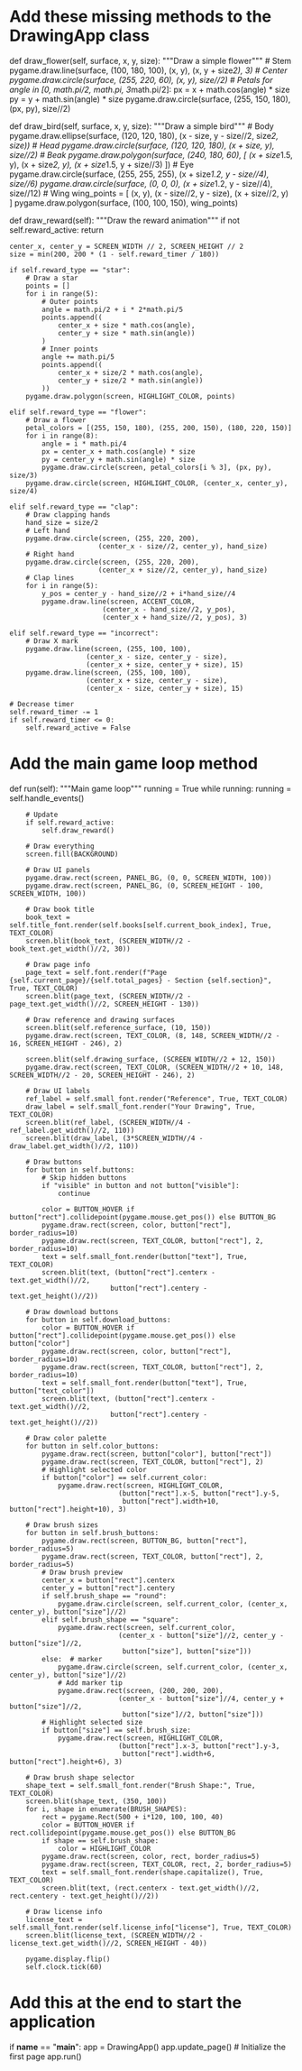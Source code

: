 # Add these missing methods to the DrawingApp class

def draw_flower(self, surface, x, y, size):
    """Draw a simple flower"""
    # Stem
    pygame.draw.line(surface, (100, 180, 100), (x, y), (x, y + size*2), 3)
    # Center
    pygame.draw.circle(surface, (255, 220, 60), (x, y), size//2)
    # Petals
    for angle in [0, math.pi/2, math.pi, 3*math.pi/2]:
        px = x + math.cos(angle) * size
        py = y + math.sin(angle) * size
        pygame.draw.circle(surface, (255, 150, 180), (px, py), size//2)

def draw_bird(self, surface, x, y, size):
    """Draw a simple bird"""
    # Body
    pygame.draw.ellipse(surface, (120, 120, 180), (x - size, y - size//2, size*2, size))
    # Head
    pygame.draw.circle(surface, (120, 120, 180), (x + size, y), size//2)
    # Beak
    pygame.draw.polygon(surface, (240, 180, 60), [
        (x + size*1.5, y),
        (x + size*2, y),
        (x + size*1.5, y + size//3)
    ])
    # Eye
    pygame.draw.circle(surface, (255, 255, 255), (x + size*1.2, y - size//4), size//6)
    pygame.draw.circle(surface, (0, 0, 0), (x + size*1.2, y - size//4), size//12)
    # Wing
    wing_points = [
        (x, y),
        (x - size//2, y - size),
        (x + size//2, y)
    ]
    pygame.draw.polygon(surface, (100, 100, 150), wing_points)

def draw_reward(self):
    """Draw the reward animation"""
    if not self.reward_active:
        return
        
    center_x, center_y = SCREEN_WIDTH // 2, SCREEN_HEIGHT // 2
    size = min(200, 200 * (1 - self.reward_timer / 180))
    
    if self.reward_type == "star":
        # Draw a star
        points = []
        for i in range(5):
            # Outer points
            angle = math.pi/2 + i * 2*math.pi/5
            points.append((
                center_x + size * math.cos(angle),
                center_y + size * math.sin(angle))
            )
            # Inner points
            angle += math.pi/5
            points.append((
                center_x + size/2 * math.cos(angle),
                center_y + size/2 * math.sin(angle))
            ))
        pygame.draw.polygon(screen, HIGHLIGHT_COLOR, points)
        
    elif self.reward_type == "flower":
        # Draw a flower
        petal_colors = [(255, 150, 180), (255, 200, 150), (180, 220, 150)]
        for i in range(8):
            angle = i * math.pi/4
            px = center_x + math.cos(angle) * size
            py = center_y + math.sin(angle) * size
            pygame.draw.circle(screen, petal_colors[i % 3], (px, py), size/3)
        pygame.draw.circle(screen, HIGHLIGHT_COLOR, (center_x, center_y), size/4)
        
    elif self.reward_type == "clap":
        # Draw clapping hands
        hand_size = size/2
        # Left hand
        pygame.draw.circle(screen, (255, 220, 200), 
                          (center_x - size//2, center_y), hand_size)
        # Right hand
        pygame.draw.circle(screen, (255, 220, 200), 
                          (center_x + size//2, center_y), hand_size)
        # Clap lines
        for i in range(5):
            y_pos = center_y - hand_size//2 + i*hand_size//4
            pygame.draw.line(screen, ACCENT_COLOR, 
                           (center_x - hand_size//2, y_pos),
                           (center_x + hand_size//2, y_pos), 3)
    
    elif self.reward_type == "incorrect":
        # Draw X mark
        pygame.draw.line(screen, (255, 100, 100), 
                       (center_x - size, center_y - size),
                       (center_x + size, center_y + size), 15)
        pygame.draw.line(screen, (255, 100, 100), 
                       (center_x + size, center_y - size),
                       (center_x - size, center_y + size), 15)
    
    # Decrease timer
    self.reward_timer -= 1
    if self.reward_timer <= 0:
        self.reward_active = False

# Add the main game loop method
def run(self):
    """Main game loop"""
    running = True
    while running:
        running = self.handle_events()
        
        # Update
        if self.reward_active:
            self.draw_reward()
        
        # Draw everything
        screen.fill(BACKGROUND)
        
        # Draw UI panels
        pygame.draw.rect(screen, PANEL_BG, (0, 0, SCREEN_WIDTH, 100))
        pygame.draw.rect(screen, PANEL_BG, (0, SCREEN_HEIGHT - 100, SCREEN_WIDTH, 100))
        
        # Draw book title
        book_text = self.title_font.render(self.books[self.current_book_index], True, TEXT_COLOR)
        screen.blit(book_text, (SCREEN_WIDTH//2 - book_text.get_width()//2, 30))
        
        # Draw page info
        page_text = self.font.render(f"Page {self.current_page}/{self.total_pages} - Section {self.section}", True, TEXT_COLOR)
        screen.blit(page_text, (SCREEN_WIDTH//2 - page_text.get_width()//2, SCREEN_HEIGHT - 130))
        
        # Draw reference and drawing surfaces
        screen.blit(self.reference_surface, (10, 150))
        pygame.draw.rect(screen, TEXT_COLOR, (8, 148, SCREEN_WIDTH//2 - 16, SCREEN_HEIGHT - 246), 2)
        
        screen.blit(self.drawing_surface, (SCREEN_WIDTH//2 + 12, 150))
        pygame.draw.rect(screen, TEXT_COLOR, (SCREEN_WIDTH//2 + 10, 148, SCREEN_WIDTH//2 - 20, SCREEN_HEIGHT - 246), 2)
        
        # Draw UI labels
        ref_label = self.small_font.render("Reference", True, TEXT_COLOR)
        draw_label = self.small_font.render("Your Drawing", True, TEXT_COLOR)
        screen.blit(ref_label, (SCREEN_WIDTH//4 - ref_label.get_width()//2, 110))
        screen.blit(draw_label, (3*SCREEN_WIDTH//4 - draw_label.get_width()//2, 110))
        
        # Draw buttons
        for button in self.buttons:
            # Skip hidden buttons
            if "visible" in button and not button["visible"]:
                continue
                
            color = BUTTON_HOVER if button["rect"].collidepoint(pygame.mouse.get_pos()) else BUTTON_BG
            pygame.draw.rect(screen, color, button["rect"], border_radius=10)
            pygame.draw.rect(screen, TEXT_COLOR, button["rect"], 2, border_radius=10)
            text = self.small_font.render(button["text"], True, TEXT_COLOR)
            screen.blit(text, (button["rect"].centerx - text.get_width()//2, 
                             button["rect"].centery - text.get_height()//2))
        
        # Draw download buttons
        for button in self.download_buttons:
            color = BUTTON_HOVER if button["rect"].collidepoint(pygame.mouse.get_pos()) else button["color"]
            pygame.draw.rect(screen, color, button["rect"], border_radius=10)
            pygame.draw.rect(screen, TEXT_COLOR, button["rect"], 2, border_radius=10)
            text = self.small_font.render(button["text"], True, button["text_color"])
            screen.blit(text, (button["rect"].centerx - text.get_width()//2, 
                             button["rect"].centery - text.get_height()//2))
        
        # Draw color palette
        for button in self.color_buttons:
            pygame.draw.rect(screen, button["color"], button["rect"])
            pygame.draw.rect(screen, TEXT_COLOR, button["rect"], 2)
            # Highlight selected color
            if button["color"] == self.current_color:
                pygame.draw.rect(screen, HIGHLIGHT_COLOR, 
                               (button["rect"].x-5, button["rect"].y-5, 
                                button["rect"].width+10, button["rect"].height+10), 3)
        
        # Draw brush sizes
        for button in self.brush_buttons:
            pygame.draw.rect(screen, BUTTON_BG, button["rect"], border_radius=5)
            pygame.draw.rect(screen, TEXT_COLOR, button["rect"], 2, border_radius=5)
            # Draw brush preview
            center_x = button["rect"].centerx
            center_y = button["rect"].centery
            if self.brush_shape == "round":
                pygame.draw.circle(screen, self.current_color, (center_x, center_y), button["size"]//2)
            elif self.brush_shape == "square":
                pygame.draw.rect(screen, self.current_color, 
                               (center_x - button["size"]//2, center_y - button["size"]//2,
                                button["size"], button["size"]))
            else:  # marker
                pygame.draw.circle(screen, self.current_color, (center_x, center_y), button["size"]//2)
                # Add marker tip
                pygame.draw.rect(screen, (200, 200, 200), 
                               (center_x - button["size"]//4, center_y + button["size"]//2,
                                button["size"]//2, button["size"]))
            # Highlight selected size
            if button["size"] == self.brush_size:
                pygame.draw.rect(screen, HIGHLIGHT_COLOR, 
                               (button["rect"].x-3, button["rect"].y-3,
                                button["rect"].width+6, button["rect"].height+6), 3)
        
        # Draw brush shape selector
        shape_text = self.small_font.render("Brush Shape:", True, TEXT_COLOR)
        screen.blit(shape_text, (350, 100))
        for i, shape in enumerate(BRUSH_SHAPES):
            rect = pygame.Rect(500 + i*120, 100, 100, 40)
            color = BUTTON_HOVER if rect.collidepoint(pygame.mouse.get_pos()) else BUTTON_BG
            if shape == self.brush_shape:
                color = HIGHLIGHT_COLOR
            pygame.draw.rect(screen, color, rect, border_radius=5)
            pygame.draw.rect(screen, TEXT_COLOR, rect, 2, border_radius=5)
            text = self.small_font.render(shape.capitalize(), True, TEXT_COLOR)
            screen.blit(text, (rect.centerx - text.get_width()//2, rect.centery - text.get_height()//2))
        
        # Draw license info
        license_text = self.small_font.render(self.license_info["license"], True, TEXT_COLOR)
        screen.blit(license_text, (SCREEN_WIDTH//2 - license_text.get_width()//2, SCREEN_HEIGHT - 40))
        
        pygame.display.flip()
        self.clock.tick(60)

# Add this at the end to start the application
if __name__ == "__main__":
    app = DrawingApp()
    app.update_page()  # Initialize the first page
    app.run()